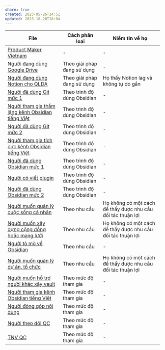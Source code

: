 ```yaml
---
share: true
created: 2023-05-26T14:51
updated: 2023-10-28T18:04
---
```

| File                                                                                                                                                                                                                          | Cách phân loại              | Niềm tin về họ                                              |
| ----------------------------------------------------------------------------------------------------------------------------------------------------------------------------------------------------------------------------- | --------------------------- | ----------------------------------------------------------- |
| [Product Maker Vietnam](./C%C3%A1%20nh%C3%A2n%20c%E1%BB%A5%20th%E1%BB%83/Product%20Maker%20Vietnam.md)                                                                                     | \-                          | \-                                                          |
| [Người đang dùng Google Drive](./Lo%E1%BA%A1i%20%C4%91%E1%BB%91i%20t%C6%B0%E1%BB%A3ng/Theo%20gi%E1%BA%A3i%20ph%C3%A1p%20%C4%91ang%20s%E1%BB%AD%20d%E1%BB%A5ng/Ng%C6%B0%E1%BB%9Di%20%C4%91ang%20d%C3%B9ng%20Google%20Drive.md)                                           | Theo giải pháp đang sử dụng | \-                                                          |
| [Người đang dùng Notion cho QLDA](./Lo%E1%BA%A1i%20%C4%91%E1%BB%91i%20t%C6%B0%E1%BB%A3ng/Theo%20gi%E1%BA%A3i%20ph%C3%A1p%20%C4%91ang%20s%E1%BB%AD%20d%E1%BB%A5ng/Ng%C6%B0%E1%BB%9Di%20%C4%91ang%20d%C3%B9ng%20Notion%20cho%20QLDA.md)                                     | Theo giải pháp đang sử dụng | Họ thấy Notion lag và không tự do gắn                       |
| [Người đã dùng Git mức 1](./Lo%E1%BA%A1i%20%C4%91%E1%BB%91i%20t%C6%B0%E1%BB%A3ng/Theo%20tr%C3%ACnh%20%C4%91%E1%BB%99%20d%C3%B9ng%20Obsidian/Ng%C6%B0%E1%BB%9Di%20%C4%91%C3%A3%20d%C3%B9ng%20Git%20m%E1%BB%A9c%201.md)                                                     | Theo trình độ dùng Obsidian | \-                                                          |
| [Người tham gia thầm lặng kênh Obsidian tiếng Việt](./Lo%E1%BA%A1i%20%C4%91%E1%BB%91i%20t%C6%B0%E1%BB%A3ng/Theo%20tr%C3%ACnh%20%C4%91%E1%BB%99%20d%C3%B9ng%20Obsidian/Ng%C6%B0%E1%BB%9Di%20tham%20gia%20th%E1%BA%A7m%20l%E1%BA%B7ng%20k%C3%AAnh%20Obsidian%20ti%E1%BA%BFng%20Vi%E1%BB%87t.md) | Theo trình độ dùng Obsidian | \-                                                          |
| [Người đã dùng Git mức 2](./Lo%E1%BA%A1i%20%C4%91%E1%BB%91i%20t%C6%B0%E1%BB%A3ng/Theo%20tr%C3%ACnh%20%C4%91%E1%BB%99%20d%C3%B9ng%20Obsidian/Ng%C6%B0%E1%BB%9Di%20%C4%91%C3%A3%20d%C3%B9ng%20Git%20m%E1%BB%A9c%202.md)                                                     | Theo trình độ dùng Obsidian | \-                                                          |
| [Người tham gia tích cực kênh Obsidian tiếng Việt](./Lo%E1%BA%A1i%20%C4%91%E1%BB%91i%20t%C6%B0%E1%BB%A3ng/Theo%20tr%C3%ACnh%20%C4%91%E1%BB%99%20d%C3%B9ng%20Obsidian/Ng%C6%B0%E1%BB%9Di%20tham%20gia%20t%C3%ADch%20c%E1%BB%B1c%20k%C3%AAnh%20Obsidian%20ti%E1%BA%BFng%20Vi%E1%BB%87t.md)   | Theo trình độ dùng Obsidian | \-                                                          |
| [Người đã dùng Obsidian mức 1](./Lo%E1%BA%A1i%20%C4%91%E1%BB%91i%20t%C6%B0%E1%BB%A3ng/Theo%20tr%C3%ACnh%20%C4%91%E1%BB%99%20d%C3%B9ng%20Obsidian/Ng%C6%B0%E1%BB%9Di%20%C4%91%C3%A3%20d%C3%B9ng%20Obsidian%20m%E1%BB%A9c%201.md)                                           | Theo trình độ dùng Obsidian | \-                                                          |
| [Người có viết plugin](./Lo%E1%BA%A1i%20%C4%91%E1%BB%91i%20t%C6%B0%E1%BB%A3ng/Theo%20tr%C3%ACnh%20%C4%91%E1%BB%99%20d%C3%B9ng%20Obsidian/Ng%C6%B0%E1%BB%9Di%20c%C3%B3%20vi%E1%BA%BFt%20plugin.md)                                                           | Theo trình độ dùng Obsidian | \-                                                          |
| [Người đã dùng Obsidian mức 2](./Lo%E1%BA%A1i%20%C4%91%E1%BB%91i%20t%C6%B0%E1%BB%A3ng/Theo%20tr%C3%ACnh%20%C4%91%E1%BB%99%20d%C3%B9ng%20Obsidian/Ng%C6%B0%E1%BB%9Di%20%C4%91%C3%A3%20d%C3%B9ng%20Obsidian%20m%E1%BB%A9c%202.md)                                           | Theo trình độ dùng Obsidian | \-                                                          |
| [Người muốn quản lý cuộc sống cá nhân](./Lo%E1%BA%A1i%20%C4%91%E1%BB%91i%20t%C6%B0%E1%BB%A3ng/Theo%20nhu%20c%E1%BA%A7u/Ng%C6%B0%E1%BB%9Di%20mu%E1%BB%91n%20qu%E1%BA%A3n%20l%C3%BD%20cu%E1%BB%99c%20s%E1%BB%91ng%20c%C3%A1%20nh%C3%A2n.md)                                          | Theo nhu cầu                | Họ không có một cách để thấy được nhu cầu đối tác thuận lợi |
| [Người muốn xây dựng cộng đồng hoặc mạng lưới](./Lo%E1%BA%A1i%20%C4%91%E1%BB%91i%20t%C6%B0%E1%BB%A3ng/Theo%20nhu%20c%E1%BA%A7u/Ng%C6%B0%E1%BB%9Di%20mu%E1%BB%91n%20x%C3%A2y%20d%E1%BB%B1ng%20c%E1%BB%99ng%20%C4%91%E1%BB%93ng%20ho%E1%BA%B7c%20m%E1%BA%A1ng%20l%C6%B0%E1%BB%9Bi.md)                          | Theo nhu cầu                | Họ không có một cách để thấy được nhu cầu đối tác thuận lợi |
| [Người tò mò về Obsidian](./Lo%E1%BA%A1i%20%C4%91%E1%BB%91i%20t%C6%B0%E1%BB%A3ng/Theo%20nhu%20c%E1%BA%A7u/Ng%C6%B0%E1%BB%9Di%20t%C3%B2%20m%C3%B2%20v%E1%BB%81%20Obsidian.md)                                                                    | Theo nhu cầu                | \-                                                          |
| [Người muốn quản lý dự án, tổ chức](./Lo%E1%BA%A1i%20%C4%91%E1%BB%91i%20t%C6%B0%E1%BB%A3ng/Theo%20nhu%20c%E1%BA%A7u/Ng%C6%B0%E1%BB%9Di%20mu%E1%BB%91n%20qu%E1%BA%A3n%20l%C3%BD%20d%E1%BB%B1%20%C3%A1n,%20t%E1%BB%95%20ch%E1%BB%A9c.md)                                                | Theo nhu cầu                | Họ không có một cách để thấy được nhu cầu đối tác thuận lợi |
| [Người muốn hỗ trợ người khác xây vault](./Lo%E1%BA%A1i%20%C4%91%E1%BB%91i%20t%C6%B0%E1%BB%A3ng/Theo%20m%E1%BB%A9c%20%C4%91%E1%BB%99%20tham%20gia/Ng%C6%B0%E1%BB%9Di%20mu%E1%BB%91n%20h%E1%BB%97%20tr%E1%BB%A3%20ng%C6%B0%E1%BB%9Di%20kh%C3%A1c%20x%C3%A2y%20vault.md)                              | Theo mức độ tham gia        | \-                                                          |
| [Người tham gia kênh Obsidian tiếng Việt](./Lo%E1%BA%A1i%20%C4%91%E1%BB%91i%20t%C6%B0%E1%BB%A3ng/Theo%20m%E1%BB%A9c%20%C4%91%E1%BB%99%20tham%20gia/Ng%C6%B0%E1%BB%9Di%20tham%20gia%20k%C3%AAnh%20Obsidian%20ti%E1%BA%BFng%20Vi%E1%BB%87t.md)                            | Theo mức độ tham gia        | \-                                                          |
| [Người đóng góp nội dung](./Lo%E1%BA%A1i%20%C4%91%E1%BB%91i%20t%C6%B0%E1%BB%A3ng/Theo%20m%E1%BB%A9c%20%C4%91%E1%BB%99%20tham%20gia/Ng%C6%B0%E1%BB%9Di%20%C4%91%C3%B3ng%20g%C3%B3p%20n%E1%BB%99i%20dung.md)                                                            | Theo mức độ tham gia        | \-                                                          |
| [Người theo dõi QC](./Lo%E1%BA%A1i%20%C4%91%E1%BB%91i%20t%C6%B0%E1%BB%A3ng/Theo%20m%E1%BB%A9c%20%C4%91%E1%BB%99%20tham%20gia/Ng%C6%B0%E1%BB%9Di%20theo%20d%C3%B5i%20QC.md)                                                                        | Theo mức độ tham gia        | \-                                                          |
| [TNV QC](./Lo%E1%BA%A1i%20%C4%91%E1%BB%91i%20t%C6%B0%E1%BB%A3ng/Theo%20m%E1%BB%A9c%20%C4%91%E1%BB%99%20tham%20gia/TNV%20QC.md)                                                                                              | Theo mức độ tham gia        | \-                                                          |

